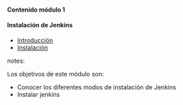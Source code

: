 #### Contenido módulo 1

#### Instalación de Jenkins

* [Introducción](/#introduction)
* [Instalación](/#instalation)

notes:

Los objetivos de este módulo son:

* Conocer los diferentes modos de instalación de Jenkins
* Instalar jenkins 
